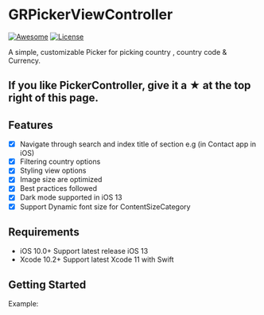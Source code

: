 # GRPickerViewController

[![Awesome](https://cdn.rawgit.com/sindresorhus/awesome/d7305f38d29fed78fa85652e3a63e154dd8e8829/media/badge.svg)](https://github.com/vsouza/awesome-ios)
[![License](https://img.shields.io/badge/License-MIT-8D6E63.svg)](LICENSE)  

A simple, customizable Picker for picking country , country code & Currency.


## If you like PickerController, give it a ★ at the top right of this page.

## Features

- [x] Navigate through search and index title of section e.g (in Contact app in iOS)
- [x] Filtering country options
- [x] Styling view options
- [x] Image size are optimized
- [x] Best practices followed
- [x] Dark mode supported in iOS 13
- [x] Support Dynamic font size for ContentSizeCategory

## Requirements

- iOS 10.0+ Support latest release iOS 13
- Xcode 10.2+ Support latest Xcode 11 with Swift 

## Getting Started
Example:
